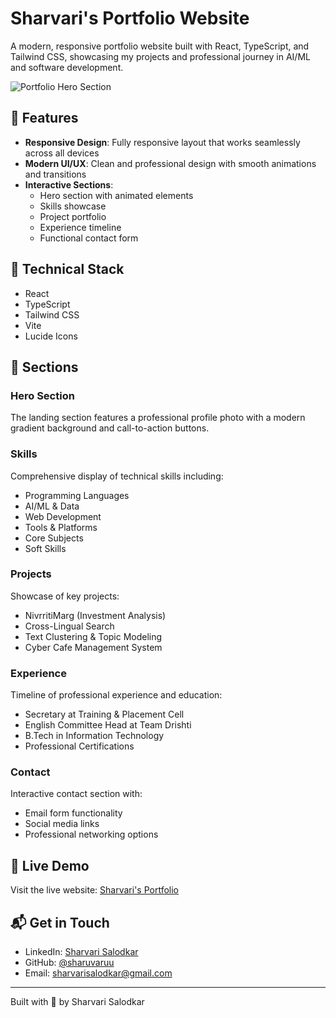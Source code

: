 # Sharvari's Portfolio Website

A modern, responsive portfolio website built with React, TypeScript, and Tailwind CSS, showcasing my projects and professional journey in AI/ML and software development.

![Portfolio Hero Section](![image](https://github.com/user-attachments/assets/bffc4f5d-4ced-4c6b-9f32-763b1ec76735)
)

## 🌟 Features

- **Responsive Design**: Fully responsive layout that works seamlessly across all devices
- **Modern UI/UX**: Clean and professional design with smooth animations and transitions
- **Interactive Sections**: 
  - Hero section with animated elements
  - Skills showcase
  - Project portfolio
  - Experience timeline
  - Functional contact form

## 🔧 Technical Stack

- React
- TypeScript
- Tailwind CSS
- Vite
- Lucide Icons

## 📱 Sections

### Hero Section
The landing section features a professional profile photo with a modern gradient background and call-to-action buttons.

### Skills
Comprehensive display of technical skills including:
- Programming Languages
- AI/ML & Data
- Web Development
- Tools & Platforms
- Core Subjects
- Soft Skills

### Projects
Showcase of key projects:
- NivrritiMarg (Investment Analysis)
- Cross-Lingual Search
- Text Clustering & Topic Modeling
- Cyber Cafe Management System

### Experience
Timeline of professional experience and education:
- Secretary at Training & Placement Cell
- English Committee Head at Team Drishti
- B.Tech in Information Technology
- Professional Certifications

### Contact
Interactive contact section with:
- Email form functionality
- Social media links
- Professional networking options

## 🚀 Live Demo

Visit the live website: [Sharvari's Portfolio](https://sharuvaruu.netlify.app/)

## 📬 Get in Touch

- LinkedIn: [Sharvari Salodkar](https://www.linkedin.com/in/sharvari-salodkar-587b611a5)
- GitHub: [@sharuvaruu](https://github.com/sharuvaruu)
- Email: sharvarisalodkar@gmail.com

---

Built with 💜 by Sharvari Salodkar
